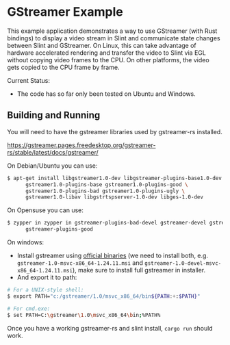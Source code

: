 <!-- Copyright © SixtyFPS GmbH <info@slint.dev> ; SPDX-License-Identifier: MIT -->

# GStreamer Example

This example application demonstrates a way to use GStreamer (with Rust bindings) to display a video stream in Slint and
communicate state changes between Slint and GStreamer. On Linux, this can take advantage of hardware accelerated rendering
and transfer the video to Slint via EGL without copying video frames to the CPU. On other platforms, the video gets copied
to the CPU frame by frame.

Current Status:
* The code has so far only been tested on Ubuntu and Windows.

## Building and Running

You will need to have the gstreamer libraries used by gstreamer-rs installed.

https://gstreamer.pages.freedesktop.org/gstreamer-rs/stable/latest/docs/gstreamer/

On Debian/Ubuntu you can use:

```bash
$ apt-get install libgstreamer1.0-dev libgstreamer-plugins-base1.0-dev \
      gstreamer1.0-plugins-base gstreamer1.0-plugins-good \
      gstreamer1.0-plugins-bad gstreamer1.0-plugins-ugly \
      gstreamer1.0-libav libgstrtspserver-1.0-dev libges-1.0-dev
```

On Opensuse you can use:

```bash
$ zypper in zypper in gstreamer-plugins-bad-devel gstreamer-devel gstreamer-plugins-base-devel \
      gstreamer-plugins-good
```

On windows:
- Install gstreamer using [official binaries](https://gstreamer.freedesktop.org/data/pkg/windows/) (we need to install both, e.g. `gstreamer-1.0-msvc-x86_64-1.24.11.msi` and `gstreamer-1.0-devel-msvc-x86_64-1.24.11.msi`), make sure to install full gstreamer in installer.
- And export it to path:
```bash
# For a UNIX-style shell:
$ export PATH="c:/gstreamer/1.0/msvc_x86_64/bin${PATH:+:$PATH}"

# For cmd.exe:
$ set PATH=C:\gstreamer\1.0\msvc_x86_64\bin;%PATH%
```


Once you have a working gstreamer-rs and slint install, `cargo run` should work.

